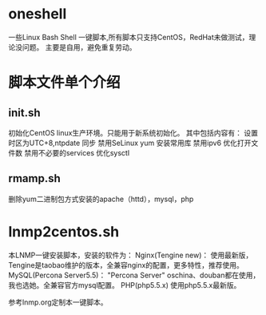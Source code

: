 oneshell
========

一些Linux Bash Shell 一键脚本,所有脚本只支持CentOS，RedHat未做测试，理论没问题。
主要是自用，避免重复劳动。


脚本文件单个介绍
========

init.sh
--------
初始化CentOS linux生产环境。只能用于新系统初始化。
其中包括内容有：
设置时区为UTC+8,ntpdate 同步
禁用SeLinux
yum 安装常用库
禁用ipv6
优化打开文件数
禁用不必要的services
优化sysctl

rmamp.sh
--------
删除yum二进制包方式安装的apache（httd），mysql，php

lnmp2centos.sh
==============
本LNMP一键安装脚本，安装的软件为：
Nginx(Tengine new)：       使用最新版，Tengine是taobao维护的版本，全兼容nginx的配置，更多特性，推荐使用。
MySQL(Percona Server5.5)： "Percona Server" oschina、douban都在使用，我也选她。全兼容官方mysql配置。 
PHP(php5.5.x)              使用php5.5.x最新版。


参考lnmp.org定制本一键脚本。

